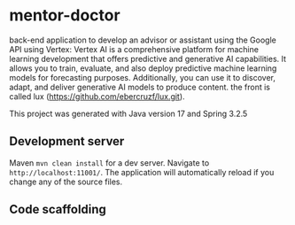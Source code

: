 # mentor-doctor

back-end application to develop an advisor or assistant using the Google API using Vertex: Vertex AI is a comprehensive platform for machine learning development that offers predictive and generative AI capabilities. It allows you to train, evaluate, and also deploy predictive machine learning models for forecasting purposes. Additionally, you can use it to discover, adapt, and deliver generative AI models to produce content. the front is called lux (https://github.com/ebercruzf/lux.git).

This project was generated with Java version 17 and Spring 3.2.5

## Development server

Maven `mvn clean install` for a dev server. Navigate to `http://localhost:11001/`. The application will automatically reload if you change any of the source files.

## Code scaffolding


